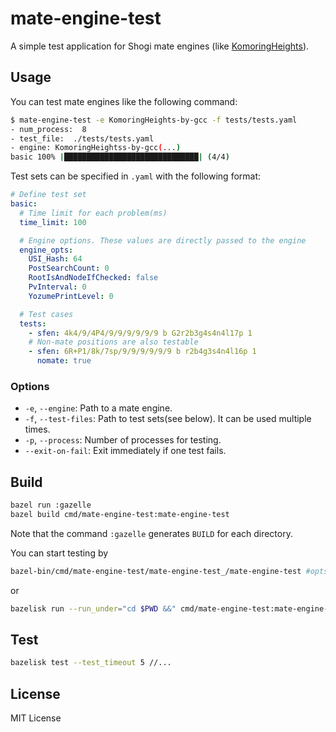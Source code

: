 # mate-engine-test

A simple test application for Shogi mate engines (like [KomoringHeights](https://github.com/komori-n/KomoringHeights)).

## Usage

You can test mate engines like the following command:

```sh
$ mate-engine-test -e KomoringHeights-by-gcc -f tests/tests.yaml
- num_process:  8
- test_file:  ./tests/tests.yaml
- engine: KomoringHeightss-by-gcc(...)
basic 100% |██████████████████████████████| (4/4)
```

Test sets can be specified in `.yaml` with the following format:

```yaml
# Define test set
basic:
  # Time limit for each problem(ms)
  time_limit: 100

  # Engine options. These values are directly passed to the engine
  engine_opts:
    USI_Hash: 64
    PostSearchCount: 0
    RootIsAndNodeIfChecked: false
    PvInterval: 0
    YozumePrintLevel: 0

  # Test cases
  tests:
    - sfen: 4k4/9/4P4/9/9/9/9/9/9 b G2r2b3g4s4n4l17p 1
    # Non-mate positions are also testable
    - sfen: 6R+P1/8k/7sp/9/9/9/9/9/9 b r2b4g3s4n4l16p 1
      nomate: true
```

### Options

* `-e`, `--engine`: Path to a mate engine.
* `-f`, `--test-files`: Path to test sets(see below). It can be used multiple times.
* `-p`, `--process`: Number of processes for testing.
* `--exit-on-fail`: Exit immediately if one test fails.

## Build

```sh
bazel run :gazelle
bazel build cmd/mate-engine-test:mate-engine-test
```

Note that the command `:gazelle` generates `BUILD` for each directory.

You can start testing by

```sh
bazel-bin/cmd/mate-engine-test/mate-engine-test_/mate-engine-test #opts...
```

or

```sh
bazelisk run --run_under="cd $PWD &&" cmd/mate-engine-test:mate-engine-test -- #opts...
```

## Test

```sh
bazelisk test --test_timeout 5 //...
```

## License

MIT License
